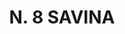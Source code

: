 ---
title: "N. 8 SAVINA"
plant-name: "N. 8"
plant-number: "008"
plant-xml: "/assets/xml/plant008.xml"
plant-img1: "/assets/img/plant008_verso.jpg"
plant-img2: "/assets/img/plant008.jpg"
plant-title: "N. 8 SAVINA"
plant-taxon-link: "http://www.worldfloraonline.org/taxon/wfo-0000354994 http://www.worldfloraonline.org/taxon/wfo-0000355663"
plant-taxon-link: "[I. Juniperus Sabina L.] [II, Juniperus phoenicea L."
layout: single-xml
---